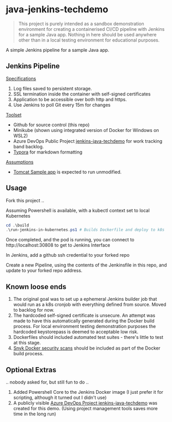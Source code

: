 # java-jenkins-techdemo
> This project is purely intended as a sandbox demonstration environment for creating a containerised CI/CD pipeline with Jenkins for a sample Java app. Nothing in here should be used anywhere other than in a local testing environment for educational purposes.

A simple Jenkins pipeline for a sample Java app.



## Jenkins Pipeline

<u>Specifications</u>

1. Log  files saved to persistent storage.
2. SSL termination inside the container with self-signed certificates
3. Application to be accessible over both http and https.
4. Use Jenkins to poll Git every 15m for changes

<u>Toolset</u>

- Github for source control (this repo)
- Minikube (shown using integrated version of Docker for Windows on WSL2)
- Azure DevOps Public Project [jenkins-java-techdemo](https://dev.azure.com/cronjevh-techdemo/jenkins-java-techdemo) for work tracking band backlog.
- [Typora](https://typora.io/) for markdown formatting

<u>Assumptions</u>

- [Tomcat Sample app](https://tomcat.apache.org/tomcat-8.5-doc/appdev/sample/) is expected to run unmodified. 

## Usage

Fork this project .. 

Assuming Powershell is available, with a kubectl context set to local Kubernetes

```powershell
cd .\build
.\run-jenkins-in-kubernetes.ps1 # Builds Dockerfile and deploy to k8s
```

Once completed, and the pod is running, you can connect to http://localhost:30808 to get to Jenkins Interface

In Jenkins, add a github ssh credential to your forked repo

Create a new Pipeline, using the contents of the Jenkinsfile in this repo, and update to your forked repo address.

## Known loose ends

1. The original goal was to set up a ephemeral Jenkins builder job that would run as a k8s cronjob with everything defined from source. Moved to backlog for now.
2. The hardcoded self-signed certificate is unsecure. An attempt was made to have this automatically generated during the Docker build process. For local environment testing demonstration purposes the hardcoded keystorepass is deemed to acceptable low risk.
3. Dockerfiles should included automated test suites - there's little to test at this stage.
4. [Snyk Docker security scans](https://dev.azure.com/cronjevh-techdemo/jenkins-java-techdemo/_workitems/edit/18) should be included as part of the Docker build process.

## Optional Extras

.. nobody asked for, but still fun to do ..

1. Added Powershell Core to the Jenkins Docker image (I just prefer it for scripting, although it turned out I didn't use)
2. A publicly visible [Azure DevOps Project jenkins-java-techdemo](https://dev.azure.com/cronjevh-techdemo/jenkins-java-techdemo) was created for this demo. (Using project management tools saves more time in the long run)

